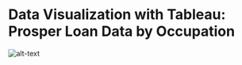 # Data Visualization with Tableau: Prosper Loan Data by Occupation

![alt-text](https://github.com/tdanhillman/Udacity-Data-Analyst-Nanodegree/blob/master/data_visualization_project_Dan_Hillman.png?raw=true)
